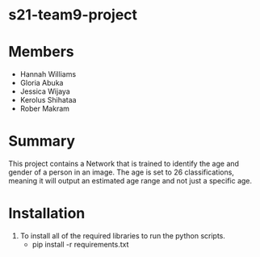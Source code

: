 # s21-team9-project

# Members
  - Hannah Williams
  - Gloria Abuka 
  - Jessica Wijaya
  - Kerolus Shihataa 
  - Rober Makram


# Summary
  This project contains a Network that is trained to identify the age and gender of a person in an image. The age is set to 26 classifications, meaning it will output an estimated age range and not just a specific age.
  
  
  
  
  
# Installation 
  1. To install all of the required libraries to run the python scripts.
      - pip install -r requirements.txt

